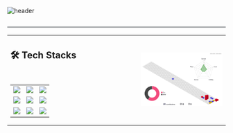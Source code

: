 
![header](https://capsule-render.vercel.app/api?type=waving&&color=0:ee82ee,100:e6e6fa&animation=twinkling&height=300&section=header&section=header&text=뚱땅뚱땅%20개발자%20일기%20&fontColor=d6ace6)


<div style="text-align: left;"> 
    <h2 style="border-bottom: 1px solid #21262d; color: #c9d1d9;">  </h2>  
    <div style="font-weight: 700; font-size: 15px; text-align: left; color: #c9d1d9;">  </div> 
    </div>
<table>
  <tr>
    <td align="left" width="60%">
      <h2>🛠️ Tech Stacks</h2>
      <br/>
      <table>
        <tr>
          <td>
            <img src="https://img.shields.io/badge/C-A8B9CC?style=for-the-badge&logo=C&logoColor=white">
          </td>
          <td>
            <img src="https://img.shields.io/badge/C++-00599C?style=for-the-badge&logo=C%2B%2B&logoColor=white">
          </td>
          <td>
            <img src="https://img.shields.io/badge/CSS3-1572B6?style=for-the-badge&logo=CSS3&logoColor=white">
          </td>
        </tr>
        <tr>
          <td>
            <img src="https://img.shields.io/badge/Github-181717?style=for-the-badge&logo=Github&logoColor=white">
          </td>
          <td>
            <img src="https://img.shields.io/badge/HTML5-E34F26?style=for-the-badge&logo=HTML5&logoColor=white">
          </td>
          <td>
            <img src="https://img.shields.io/badge/Java-007396?style=for-the-badge&logo=Java&logoColor=white">
          </td>
        </tr>
        <tr>
          <td>
            <img src="https://img.shields.io/badge/Javascript-F7DF1E?style=for-the-badge&logo=Javascript&logoColor=white">
          </td>
          <td>
            <img src="https://img.shields.io/badge/Python-3776AB?style=for-the-badge&logo=Python&logoColor=white">
          </td>
          <td>
            <img src="https://img.shields.io/badge/PyTorch-EE4C2C?style=for-the-badge&logo=PyTorch&logoColor=white">
          </td>
        </tr>
      </table>
    </td>
    <td align="right" width="40%">
      <img src="./profile-3d-contrib/profile-gitblock.svg" width="400px">
    </td>
  </tr>
</table>


